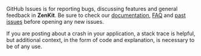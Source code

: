 GitHub Issues is for reporting bugs, discussing features and general feedback in **ZenKit**. Be sure to check our [documentation](http://cocoadocs.org/docsets/ZenKit), [FAQ](https://github.com/zenangst/ZenKit/wiki/FAQ) and [past issues](https://github.com/zenangst/ZenKit/issues?state=closed) before opening any new issues.

If you are posting about a crash in your application, a stack trace is helpful, but additional context, in the form of code and explanation, is necessary to be of any use.
